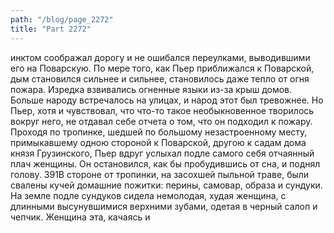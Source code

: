 ```yaml
---
path: "/blog/page_2272"
title: "Part 2272"
---
```


инктом соображал дорогу и не ошибался переулками, выводившими его на Поварскую.
По мере того, как Пьер приближался к Поварской, дым становился сильнее и сильнее, становилось даже тепло от огня пожара. Изредка взвивались огненные языки из-за крыш домов. Больше народу встречалось на улицах, и народ этот был тревожнее. Но Пьер, хотя и чувствовал, что что-то такое необыкновенное творилось вокруг него, не отдавал себе отчета о том, что он подходил к пожару. Проходя по тропинке, шедшей по большому незастроенному месту, примыкавшему одною стороной к Поварской, другою к садам дома князя Грузинского, Пьер вдруг услыхал подле самого себя отчаянный плач женщины. Он остановился, как бы пробудившись от сна, и поднял голову.
391В стороне от тропинки, на засохшей пыльной траве, были свалены кучей домашние пожитки: перины, самовар, образа и сундуки. На земле подле сундуков сидела немолодая, худая женщина, с длинными высунувшимися верхними зубами, одетая в черный салоп и чепчик. Женщина эта, качаясь и 

